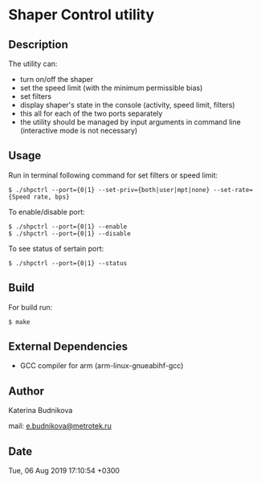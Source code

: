 # Shaper Control utility

## Description

The utility can:
* turn on/off the shaper
* set the speed limit (with the minimum permissible bias)
* set filters
* display shaper's state in the console (activity, speed limit, filters)
* this all for each of the two ports separately
* the utility should be managed by input arguments in command line (interactive mode is not necessary)

## Usage

Run in terminal following command for set filters or speed limit:
```
$ ./shpctrl --port={0|1} --set-priv={both|user|mpt|none} --set-rate={Speed rate, bps}
```
To enable/disable port:
```
$ ./shpctrl --port={0|1} --enable
$ ./shpctrl --port={0|1} --disable
```
To see status of sertain port:
```
$ ./shpctrl --port={0|1} --status
```
## Build

For build run:
```
$ make
```

## External Dependencies

* GCC compiler for arm (arm-linux-gnueabihf-gcc)

## Author

Katerina Budnikova

mail: e.budnikova@metrotek.ru

## Date

Tue, 06 Aug 2019 17:10:54 +0300